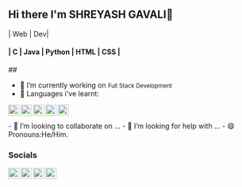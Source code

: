 <html>
<head>
</head>
<body>
<h2>Hi there  I'm SHREYASH GAVALI👋</h2
<h3>| Web | Dev|</h3>
<h4>| C | Java | Python | HTML | CSS |</h4>
## 

- 🔭 I’m currently working on <small> Full Stack Development</small>
- 🌱 Languages i've learnt:
<body>
  <div style="width: 50%; justify-items:center">
   <img align="left" src="https://raw.githubusercontent.com/sgavali-dev/sgavali-dev/main/images/C.png" alt="icon | C" width="22px">
    <img align="left" src="https://raw.githubusercontent.com/sgavali-dev/sgavali-dev/main/images/Html5.png" alt="icon | Html5" width="22px">
     <img align="left" src="https://raw.githubusercontent.com/sgavali-dev/sgavali-dev/main/images/Css3.png" alt="icon | Css" width="22px">
      <img align="left" src="https://raw.githubusercontent.com/sgavali-dev/sgavali-dev/main/images/Java.png" alt="icon | Java" width="22px">
       <img align="left" src="https://raw.githubusercontent.com/sgavali-dev/sgavali-dev/main/images/Python.png" alt="icon | Python" width="22px">
  </div>
</body>
<br><br>
- 👯 I’m looking to collaborate on ...
- 🤔 I’m looking for help with ...
- 😄 Pronouns:He/Him.


### Socials 
<body>
  <a href="https://www.linkedin.com/in/shreyash-gavali"><img align="left" src="https://raw.githubusercontent.com/sgavali-dev/sgavali-dev/main/images/002-linkedin.png" alt="icon | LinkedIn" width="22px"/></a>
  <a href="https://www.instagram.com/its_just_shreeeee"><img align="left" src="https://raw.githubusercontent.com/sgavali-dev/sgavali-dev/main/images/001-instagram.png" alt="icon | Instagram" width="22px"/></a>
  <a href="https://twitter.com/Shree21134748"><img align="left" src="https://raw.githubusercontent.com/sgavali-dev/sgavali-dev/main/images/icons8-twitterx-50.png" alt="icon | Twitter" width="22px" style="background-color: #ffff;"/></a>
  <a href="mailto:shreyashgavali21@gmail.com"><img align="left" src="https://raw.githubusercontent.com/sgavali-dev/sgavali-dev/main/images/icons8-email-50.png" alt="icon | Mail" width="22px"/></a>
</body>
  
</html>

